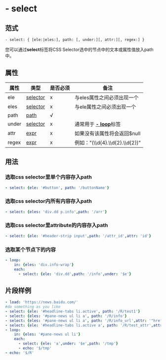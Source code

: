 # \- select

## 范式
```
- select: { [ele:|eles:], path: [, under:][, attr:][, regex:] }
```
您可以通过**select**标签将CSS Selector选中的节点中的文本或属性值放入path中。

## 属性
| 属性 | 类型 | 是否必须 | 备注 |
|--------|--------|--------|--------|
|   ele   | [selector](datatype.md)  | x |  与eles属性之间必须出现一个 |
|   eles   | [selector](datatype.md)  | x  |  与ele属性之间必须出现一个 |
|   path   | [path](datatype.md)  |  √ |   |
|   under   | [selector](datatype.md)  |  x | 通常用于 [**- loop**](loop.md)标签  |
|   attr   | [expr](datatype.md)  |  x | 如果没有该属性将会返回$null  |
|   regex   | [expr](datatype.md)  |  x | 例如："(\\\d{4}.\\\d{2}.\\\d{2})"  |

## 用法
### 选取css selector⾥单个内容存⼊path
```yaml
- select: {ele: '#button', path: '/buttonName'}
```

### 选取css selector内所有内容存入path
```yaml
- select: {eles: 'div.dd p.info',path: '/arr'}
```

### 选取css selector里attribute的内容存入path
```yaml
- select: {ele: '#header-strip input',path: '/attr_id',attr: 'id'}
```

### 选取某个节点下的内容
```yaml
- loop:
    in: {eles: 'div.info-wrap'}
    each:
      - select: {ele: 'div.dd',path: '/info',under: '$e'}
```

## 片段样例
```yaml
- load: 'https://news.baidu.com/'
#do something as you like
- select: {ele: '#headline-tabs li.active', path: '/R/test1'}
- select: {eles: '#pane-news ul li a', path: '/R/info'}
- select: {eles: '#pane-news ul li a', path: '/R/info_url',attr: '"href"'}
- select: {ele: '#headline-tabs li.active a', path: '/R/test_attr',attr: '"data-control"'}
- loop:
    in: {eles: '#pane-news ul li'}
    each:
      - select: {ele: 'a',under: '$e',path: '/tmp'}
      - echo: '$/tmp'
- echo: '$/R'
```
